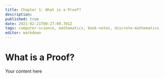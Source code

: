 ```yaml
---
title: Chapter 1: What is a Proof?
description: 
published: true
date: 2021-02-21T00:27:09.701Z
tags: computer-science, mathematics, book-notes, discrete-mathematics
editor: markdown
---
```


# What is a Proof? 
Your content here